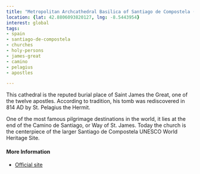 ```yaml
---
title: "Metropolitan Archcathedral Basilica of Santiago de Compostela (Catedral de Santiago)"
location: {lat: 42.8806093820127, lng: -8.5443954}
interest: global
tags:
- spain
- santiago-de-compostela
- churches
- holy-persons
- james-great
- camino
- pelagius
- apostles

---
```



This cathedral is the reputed burial place of Saint James the Great, one of the twelve apostles.  According to tradition, his tomb was rediscovered in 814 AD by St. Pelagius the Hermit.

One of the most famous pilgrimage destinations in the world, it lies at the end of the Camino de Santiago, or Way of St. James.  Today the church is the centerpiece of the larger Santiago de Compostela UNESCO World Heritage Site.

#### More Information

* [Official site](http://catedraldesantiago.es/)





